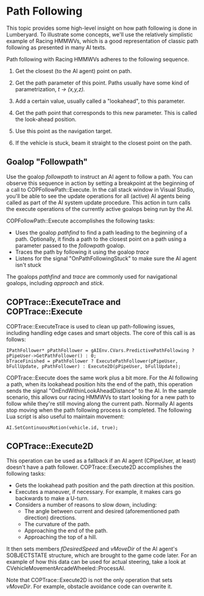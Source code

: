 # Path Following<a name="ai-path-following"></a>

This topic provides some high\-level insight on how path following is done in Lumberyard\. To illustrate some concepts, we'll use the relatively simplistic example of Racing HMMWVs, which is a good representation of classic path following as presented in many AI texts\.

Path following with Racing HMMWVs adheres to the following sequence\.

1. Get the closest \(to the AI agent\) point on path\.

1. Get the path parameter of this point\. Paths usually have some kind of parametrization, *t \-> \(x,y,z\)\.*

1. Add a certain value, usually called a "lookahead", to this parameter\.

1. Get the path point that corresponds to this new parameter\. This is called the look\-ahead position\.

1. Use this point as the navigation target\.

1. If the vehicle is stuck, beam it straight to the closest point on the path\.

## Goalop "Followpath"<a name="ai-path-following-goalop"></a>

Use the goalop *followpath* to instruct an AI agent to follow a path\. You can observe this sequence in action by setting a breakpoint at the beginning of a call to COPFollowPath::Execute\. In the call stack window in Visual Studio, you'll be able to see the update operations for all \(active\) AI agents being called as part of the AI system update procedure\. This action in turn calls the execute operations of the currently active goalops being run by the AI\.

COPFollowPath::Execute accomplishes the following tasks:
+ Uses the goalop *pathfind* to find a path leading to the beginning of a path\. Optionally, it finds a path to the closest point on a path using a parameter passed to the *followpath* goalop\.
+ Traces the path by following it using the goalop *trace*
+ Listens for the signal "OnPathFollowingStuck" to make sure the AI agent isn't stuck

The goalops *pathfind* and *trace* are commonly used for navigational goalops, including *approach* and *stick*\.

## COPTrace::ExecuteTrace and COPTrace::Execute<a name="ai-path-following-coptrace"></a>

COPTrace::ExecuteTrace is used to clean up path\-following issues, including handling edge cases and smart objects\. The core of this call is as follows:

```
IPathFollower* pPathFollower = gAIEnv.CVars.PredictivePathFollowing ? pPipeUser->GetPathFollower() : 0;
bTraceFinished = pPathFollower ? ExecutePathFollower(pPipeUser, bFullUpdate, pPathFollower) : Execute2D(pPipeUser, bFullUpdate);
```

COPTrace::Execute does the same work plus a bit more\. For the AI following a path, when its lookahead position hits the end of the path, this operation sends the signal "OnEndWithinLookAheadDistance" to the AI\. In the sample scenario, this allows our racing HMMWVs to start looking for a new path to follow while they're still moving along the current path\. Normally AI agents stop moving when the path following process is completed\. The following Lua script is also useful to maintain movement:

```
AI.SetContinuousMotion(vehicle.id, true);
```

## COPTrace::Execute2D<a name="ai-path-following-coptrace-execute2d"></a>

This operation can be used as a fallback if an AI agent \(CPipeUser, at least\) doesn't have a path follower\. COPTrace::Execute2D accomplishes the following tasks:
+ Gets the lookahead path position and the path direction at this position\.
+ Executes a maneuver, if necessary\. For example, it makes cars go backwards to make a U\-turn\.
+ Considers a number of reasons to slow down, including:
  + The angle between current and desired \(aforementioned path direction\) directions\.
  + The curvature of the path\.
  + Approaching the end of the path\.
  + Approaching the top of a hill\.

It then sets members *fDesiredSpeed* and *vMoveDir* of the AI agent's SOBJECTSTATE structure, which are brought to the game code later\. For an example of how this data can be used for actual steering, take a look at CVehicleMovementArcadeWheeled::ProcessAI\.

Note that COPTrace::Execute2D is not the only operation that sets *vMoveDir*\. For example, obstacle avoidance code can overwrite it\.